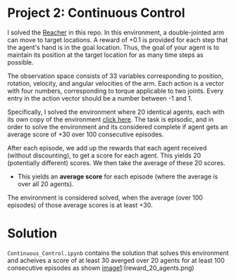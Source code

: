 [//]: # (Image References)

[image1]: https://user-images.githubusercontent.com/10624937/43851024-320ba930-9aff-11e8-8493-ee547c6af349.gif "Trained Agent"
[image2]: https://user-images.githubusercontent.com/10624937/43851646-d899bf20-9b00-11e8-858c-29b5c2c94ccc.png "Crawler"


# Project 2: Continuous Control


I solved the [Reacher](https://github.com/Unity-Technologies/ml-agents/blob/master/docs/Learning-Environment-Examples.md#reacher) in this repo. In this environment, a double-jointed arm can move to target locations. A reward of +0.1 is provided for each step that the agent's hand is in the goal location. Thus, the goal of your agent is to maintain its position at the target location for as many time steps as possible.

The observation space consists of 33 variables corresponding to position, rotation, velocity, and angular velocities of the arm. Each action is a vector with four numbers, corresponding to torque applicable to two joints. Every entry in the action vector should be a number between -1 and 1.

Specifically, I solved the environment where 20 identical agents, each with its own copy of the environment [click here](https://s3-us-west-1.amazonaws.com/udacity-drlnd/P2/Reacher/Reacher.app.zip).  The task is episodic, and in order to solve the environment and its considered complete if agent gets an average score of +30 over 100 consecutive episodes. 

After each episode, we add up the rewards that each agent received (without discounting), to get a score for each agent.  This yields 20 (potentially different) scores.  We then take the average of these 20 scores. 
- This yields an **average score** for each episode (where the average is over all 20 agents).

The environment is considered solved, when the average (over 100 episodes) of those average scores is at least +30. 



# Solution 

 `Continuous_Control.ipynb` contains the solution that solves this environment and acheives a score of at least 30 averged over 20 agents for at least 100 consecutive episodes as shown [image1]:(reward_20_agents.png)








